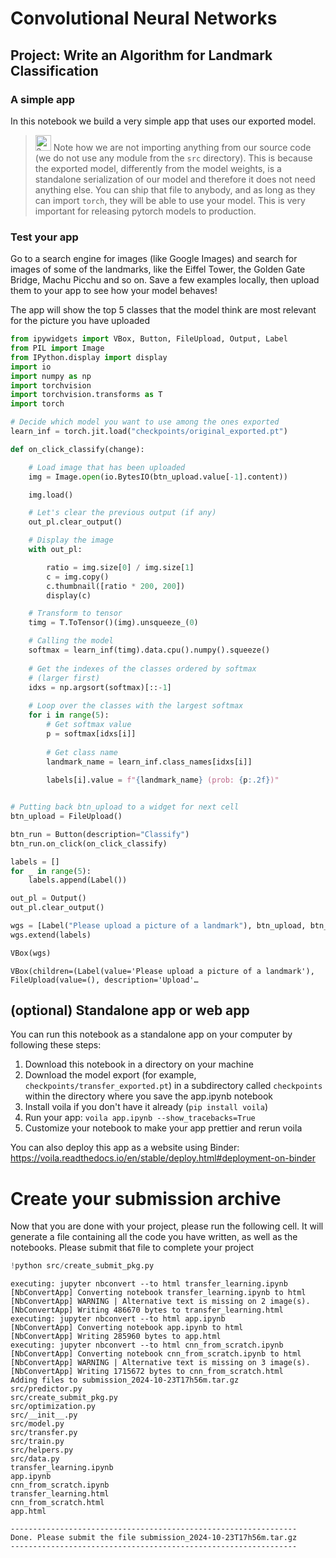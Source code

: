 # Convolutional Neural Networks

## Project: Write an Algorithm for Landmark Classification

### A simple app

In this notebook we build a very simple app that uses our exported model.

> <img src="static_images/icons/noun-info-2558213.png" alt="?" style="width:25px"/> Note how we are not importing anything from our source code (we do not use any module from the ``src`` directory). This is because the exported model, differently from the model weights, is a standalone serialization of our model and therefore it does not need anything else. You can ship that file to anybody, and as long as they can import ``torch``, they will be able to use your model. This is very important for releasing pytorch models to production.

### Test your app
Go to a search engine for images (like Google Images) and search for images of some of the landmarks, like the Eiffel Tower, the Golden Gate Bridge, Machu Picchu and so on. Save a few examples locally, then upload them to your app to see how your model behaves!

The app will show the top 5 classes that the model think are most relevant for the picture you have uploaded


```python
from ipywidgets import VBox, Button, FileUpload, Output, Label
from PIL import Image
from IPython.display import display
import io
import numpy as np
import torchvision
import torchvision.transforms as T
import torch

# Decide which model you want to use among the ones exported
learn_inf = torch.jit.load("checkpoints/original_exported.pt")

def on_click_classify(change):

    # Load image that has been uploaded
    img = Image.open(io.BytesIO(btn_upload.value[-1].content))

    img.load()

    # Let's clear the previous output (if any)
    out_pl.clear_output()

    # Display the image
    with out_pl:

        ratio = img.size[0] / img.size[1]
        c = img.copy()
        c.thumbnail([ratio * 200, 200])
        display(c)

    # Transform to tensor
    timg = T.ToTensor()(img).unsqueeze_(0)

    # Calling the model
    softmax = learn_inf(timg).data.cpu().numpy().squeeze()
    
    # Get the indexes of the classes ordered by softmax
    # (larger first)
    idxs = np.argsort(softmax)[::-1]
    
    # Loop over the classes with the largest softmax
    for i in range(5):
        # Get softmax value
        p = softmax[idxs[i]]
    
        # Get class name
        landmark_name = learn_inf.class_names[idxs[i]]
        
        labels[i].value = f"{landmark_name} (prob: {p:.2f})"


# Putting back btn_upload to a widget for next cell
btn_upload = FileUpload()

btn_run = Button(description="Classify")
btn_run.on_click(on_click_classify)

labels = []
for _ in range(5):
    labels.append(Label())

out_pl = Output()
out_pl.clear_output()

wgs = [Label("Please upload a picture of a landmark"), btn_upload, btn_run, out_pl]
wgs.extend(labels)

VBox(wgs)
```




    VBox(children=(Label(value='Please upload a picture of a landmark'), FileUpload(value=(), description='Upload'…



## (optional) Standalone app or web app

You can run this notebook as a standalone app on your computer by following these steps:

1. Download this notebook in a directory on your machine
2. Download the model export (for example, ``checkpoints/transfer_exported.pt``) in a subdirectory called ``checkpoints`` within the directory where you save the app.ipynb notebook
3. Install voila if you don't have it already (``pip install voila``)
4. Run your app: ``voila app.ipynb --show_tracebacks=True``
5. Customize your notebook to make your app prettier and rerun voila

You can also deploy this app as a website using Binder: https://voila.readthedocs.io/en/stable/deploy.html#deployment-on-binder

# Create your submission archive

Now that you are done with your project, please run the following cell. It will generate a file containing all the code you have written, as well as the notebooks. Please submit that file to complete your project


```python
!python src/create_submit_pkg.py
```

    executing: jupyter nbconvert --to html transfer_learning.ipynb
    [NbConvertApp] Converting notebook transfer_learning.ipynb to html
    [NbConvertApp] WARNING | Alternative text is missing on 2 image(s).
    [NbConvertApp] Writing 486670 bytes to transfer_learning.html
    executing: jupyter nbconvert --to html app.ipynb
    [NbConvertApp] Converting notebook app.ipynb to html
    [NbConvertApp] Writing 285960 bytes to app.html
    executing: jupyter nbconvert --to html cnn_from_scratch.ipynb
    [NbConvertApp] Converting notebook cnn_from_scratch.ipynb to html
    [NbConvertApp] WARNING | Alternative text is missing on 3 image(s).
    [NbConvertApp] Writing 1715672 bytes to cnn_from_scratch.html
    Adding files to submission_2024-10-23T17h56m.tar.gz
    src/predictor.py
    src/create_submit_pkg.py
    src/optimization.py
    src/__init__.py
    src/model.py
    src/transfer.py
    src/train.py
    src/helpers.py
    src/data.py
    transfer_learning.ipynb
    app.ipynb
    cnn_from_scratch.ipynb
    transfer_learning.html
    cnn_from_scratch.html
    app.html
    
    ----------------------------------------------------------------
    Done. Please submit the file submission_2024-10-23T17h56m.tar.gz
    ----------------------------------------------------------------



```python

```
